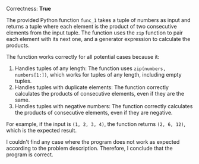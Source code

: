 Correctness: **True**

The provided Python function `func_1` takes a tuple of numbers as input and returns a tuple where each element is the product of two consecutive elements from the input tuple. The function uses the `zip` function to pair each element with its next one, and a generator expression to calculate the products.

The function works correctly for all potential cases because it:

1. Handles tuples of any length: The function uses `zip(numbers, numbers[1:])`, which works for tuples of any length, including empty tuples.
2. Handles tuples with duplicate elements: The function correctly calculates the products of consecutive elements, even if they are the same.
3. Handles tuples with negative numbers: The function correctly calculates the products of consecutive elements, even if they are negative.

For example, if the input is `(1, 2, 3, 4)`, the function returns `(2, 6, 12)`, which is the expected result.

I couldn't find any case where the program does not work as expected according to the problem description. Therefore, I conclude that the program is correct.